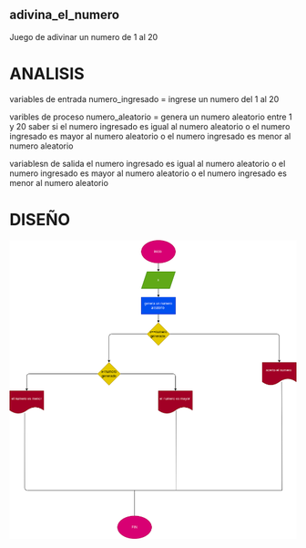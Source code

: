 ## adivina_el_numero
Juego de adivinar un numero de 1 al 20

# ANALISIS
variables de entrada
numero_ingresado = ingrese un numero del 1 al 20

varibles de proceso
numero_aleatorio = genera un numero aleatorio entre 1 y 20
saber si el numero ingresado es igual al numero aleatorio o el numero ingresado es mayor al numero aleatorio o el numero ingresado es menor al numero aleatorio

variablesn de salida
el numero ingresado es igual al numero aleatorio o el numero ingresado es mayor al numero aleatorio o el numero ingresado es menor al numero aleatorio

# DISEÑO
![Diagrama de flujo](diagrama.png "diagrama de flujo")